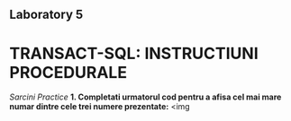 
## Laboratory 5 
# TRANSACT-SQL: INSTRUCTIUNI PROCEDURALE 
*Sarcini Practice*
**1. Completati urmatorul cod pentru a afisa cel mai mare numar dintre cele trei numere prezentate:**
<img 
